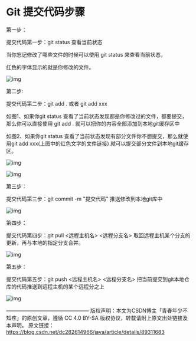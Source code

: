 # Git 提交代码步骤

第一步：

提交代码第一步：git status  查看当前状态

当你忘记修改了哪些文件的时候可以使用 git status  来查看当前状态，

红色的字体显示的就是你修改的文件。

 ![img](https://img-blog.csdnimg.cn/20190415144400185.png?x-oss-process=image/watermark,type_ZmFuZ3poZW5naGVpdGk,shadow_10,text_aHR0cHM6Ly9ibG9nLmNzZG4ubmV0L2RjMjgyNjE0OTY2,size_16,color_FFFFFF,t_70) 

第二步:

提交代码第二步：git add .  或者 git add xxx

如图1、如果你git status 查看了当前状态发现都是你修改过的文件，都要提交，那么你可以直接使用 git add .  就可以把你的内容全部添加到本地git缓存区中

如图2、如果你git status 查看了当前状态发现有部分文件你不想提交，那么就使用git add xxx(上图中的红色文字的文件链接)  就可以提交部分文件到本地git缓存区。

   ![img](https://img-blog.csdnimg.cn/20190415144525378.png) 

   ![img](https://img-blog.csdnimg.cn/20190415144632487.png) 

第三步：

提交代码第三步：git commit -m "提交代码"   推送修改到本地git库中

 ![img](https://img-blog.csdnimg.cn/20190415144803894.png) 

第四步：

提交代码第四步：git pull <远程主机名> <远程分支名>  取回远程主机某个分支的更新，再与本地的指定分支合并。

 ![img](https://img-blog.csdnimg.cn/20190415144918660.png)  

第五步：

提交代码第五步：git push <远程主机名> <远程分支名>  把当前提交到git本地仓库的代码推送到远程主机的某个远程分之上

 ![img](https://img-blog.csdnimg.cn/20190415145007850.png?x-oss-process=image/watermark,type_ZmFuZ3poZW5naGVpdGk,shadow_10,text_aHR0cHM6Ly9ibG9nLmNzZG4ubmV0L2RjMjgyNjE0OTY2,size_16,color_FFFFFF,t_70) 

————————————————
版权声明：本文为CSDN博主「青春年少不知疼」的原创文章，遵循 CC 4.0 BY-SA 版权协议，转载请附上原文出处链接及本声明。
原文链接：https://blog.csdn.net/dc282614966/java/article/details/89311683